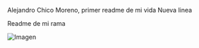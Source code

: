 Alejandro Chico Moreno, primer readme de mi vida 
Nueva linea

Readme de mi rama

![Imagen](.ale/img/alfaromeo.jpg)